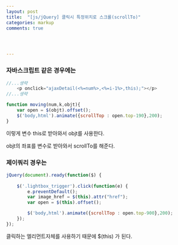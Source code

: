 ```yaml
---
layout: post
title:  "[js/jQuery] 클릭시 특정위치로 스크롤(scrollTo)"
categories: markup 
comments: true




---
```




### 자바스크립트 같은 경우에는

```javascript
//...생략
    <p onclick="ajaxDetail(<%=num%>,<%=i-1%>,this);"></p>
//...생략

function moving(num,k,objt){
    var open = $(objt).offset();
    $('body,html').animate({scrollTop : open.top-190},200);        
}
```

이렇게 변수 this로 받아와서 objt를 사용한다.

objt의 좌표를 변수로 받아와서  scrollTo를 해준다.





### 제이쿼리 경우는

```javascript
jQuery(document).ready(function($) {
	
	$('.lightbox_trigger').click(function(e) {
		e.preventDefault();
		var image_href = $(this).attr("href");
		var open = $(this).offset();

        $('body,html').animate({scrollTop : open.top-900},200);
	});
});
```

클릭하는 엘리먼트자체를 사용하기 때문에 $(this) 가 된다.

